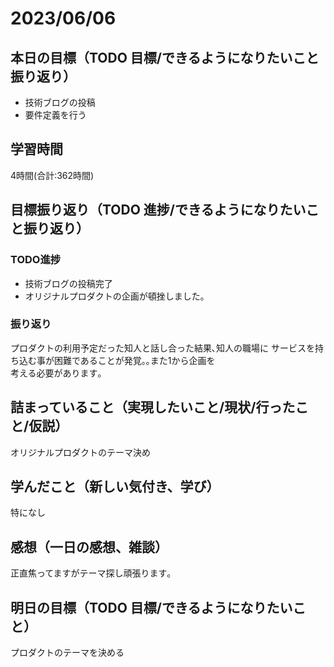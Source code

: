# 2023/06/06
## 本日の目標（TODO 目標/できるようになりたいこと振り返り）
- 技術ブログの投稿
- 要件定義を行う
## 学習時間
4時間(合計:362時間)
## 目標振り返り（TODO 進捗/できるようになりたいこと振り返り）
### TODO進捗
- 技術ブログの投稿完了
- オリジナルプロダクトの企画が頓挫しました｡
### 振り返り
プロダクトの利用予定だった知人と話し合った結果､知人の職場に
サービスを持ち込む事が困難であることが発覚｡｡また1から企画を  
考える必要があります｡
 ## 詰まっていること（実現したいこと/現状/行ったこと/仮説）
オリジナルプロダクトのテーマ決め
## 学んだこと（新しい気付き、学び）
特になし
## 感想（一日の感想、雑談）
正直焦ってますがテーマ探し頑張ります｡
## 明日の目標（TODO 目標/できるようになりたいこと）
プロダクトのテーマを決める